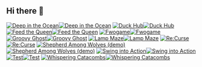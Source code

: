 ## Hi there 👋
<!-- BEGIN YOUTUBE-CARDS -->
[![Deep in the Ocean](https://zhengyihu.github.io/github-readme-youtube-cards/?id=2705362&title=Deep+in+the+Ocean&lang=en&background_color=%230d1117&title_color=%23ffffff&stats_color=%23dedede&max_title_lines=2&width=250&border_radius=5&api_key=vehU63jq1uo0qIfmk4X52FNaDunZFzXdmXTKxswN "Deep in the Ocean")](https://candy-overdose.itch.io/deep-ocean#gh-dark-mode-only)[![Deep in the Ocean](https://zhengyihu.github.io/github-readme-youtube-cards/?id=2705362&title=Deep+in+the+Ocean&lang=en&background_color=%23ffffff&title_color=%2324292f&stats_color=%2357606a&max_title_lines=2&width=250&border_radius=5&api_key=vehU63jq1uo0qIfmk4X52FNaDunZFzXdmXTKxswN "Deep in the Ocean")](https://candy-overdose.itch.io/deep-ocean#gh-light-mode-only)
[![Duck Hub](https://zhengyihu.github.io/github-readme-youtube-cards/?id=2308464&title=Duck+Hub&lang=en&background_color=%230d1117&title_color=%23ffffff&stats_color=%23dedede&max_title_lines=2&width=250&border_radius=5&api_key=vehU63jq1uo0qIfmk4X52FNaDunZFzXdmXTKxswN "Duck Hub")](https://zyhu.itch.io/duckhub#gh-dark-mode-only)[![Duck Hub](https://zhengyihu.github.io/github-readme-youtube-cards/?id=2308464&title=Duck+Hub&lang=en&background_color=%23ffffff&title_color=%2324292f&stats_color=%2357606a&max_title_lines=2&width=250&border_radius=5&api_key=vehU63jq1uo0qIfmk4X52FNaDunZFzXdmXTKxswN "Duck Hub")](https://zyhu.itch.io/duckhub#gh-light-mode-only)
[![Feed the Queen](https://zhengyihu.github.io/github-readme-youtube-cards/?id=2784524&title=Feed+the+Queen&lang=en&background_color=%230d1117&title_color=%23ffffff&stats_color=%23dedede&max_title_lines=2&width=250&border_radius=5&api_key=vehU63jq1uo0qIfmk4X52FNaDunZFzXdmXTKxswN "Feed the Queen")](https://zyhu.itch.io/feed-the-queen#gh-dark-mode-only)[![Feed the Queen](https://zhengyihu.github.io/github-readme-youtube-cards/?id=2784524&title=Feed+the+Queen&lang=en&background_color=%23ffffff&title_color=%2324292f&stats_color=%2357606a&max_title_lines=2&width=250&border_radius=5&api_key=vehU63jq1uo0qIfmk4X52FNaDunZFzXdmXTKxswN "Feed the Queen")](https://zyhu.itch.io/feed-the-queen#gh-light-mode-only)
[![Fwogame](https://zhengyihu.github.io/github-readme-youtube-cards/?id=2246600&title=Fwogame&lang=en&background_color=%230d1117&title_color=%23ffffff&stats_color=%23dedede&max_title_lines=2&width=250&border_radius=5&api_key=vehU63jq1uo0qIfmk4X52FNaDunZFzXdmXTKxswN "Fwogame")](https://zyhu.itch.io/fwogame#gh-dark-mode-only)[![Fwogame](https://zhengyihu.github.io/github-readme-youtube-cards/?id=2246600&title=Fwogame&lang=en&background_color=%23ffffff&title_color=%2324292f&stats_color=%2357606a&max_title_lines=2&width=250&border_radius=5&api_key=vehU63jq1uo0qIfmk4X52FNaDunZFzXdmXTKxswN "Fwogame")](https://zyhu.itch.io/fwogame#gh-light-mode-only)
[![Groovy Ghost](https://zhengyihu.github.io/github-readme-youtube-cards/?id=2567126&title=Groovy+Ghost&lang=en&background_color=%230d1117&title_color=%23ffffff&stats_color=%23dedede&max_title_lines=2&width=250&border_radius=5&api_key=vehU63jq1uo0qIfmk4X52FNaDunZFzXdmXTKxswN "Groovy Ghost")](https://zyhu.itch.io/groovy-ghost#gh-dark-mode-only)[![Groovy Ghost](https://zhengyihu.github.io/github-readme-youtube-cards/?id=2567126&title=Groovy+Ghost&lang=en&background_color=%23ffffff&title_color=%2324292f&stats_color=%2357606a&max_title_lines=2&width=250&border_radius=5&api_key=vehU63jq1uo0qIfmk4X52FNaDunZFzXdmXTKxswN "Groovy Ghost")](https://zyhu.itch.io/groovy-ghost#gh-light-mode-only)
[![Lamp Maze](https://zhengyihu.github.io/github-readme-youtube-cards/?id=929233&title=Lamp+Maze&lang=en&background_color=%230d1117&title_color=%23ffffff&stats_color=%23dedede&max_title_lines=2&width=250&border_radius=5&api_key=vehU63jq1uo0qIfmk4X52FNaDunZFzXdmXTKxswN "Lamp Maze")](https://zyhu.itch.io/lamp-maze#gh-dark-mode-only)[![Lamp Maze](https://zhengyihu.github.io/github-readme-youtube-cards/?id=929233&title=Lamp+Maze&lang=en&background_color=%23ffffff&title_color=%2324292f&stats_color=%2357606a&max_title_lines=2&width=250&border_radius=5&api_key=vehU63jq1uo0qIfmk4X52FNaDunZFzXdmXTKxswN "Lamp Maze")](https://zyhu.itch.io/lamp-maze#gh-light-mode-only)
[![Re:Curse](https://zhengyihu.github.io/github-readme-youtube-cards/?id=2456168&title=Re%3ACurse&lang=en&background_color=%230d1117&title_color=%23ffffff&stats_color=%23dedede&max_title_lines=2&width=250&border_radius=5&api_key=vehU63jq1uo0qIfmk4X52FNaDunZFzXdmXTKxswN "Re:Curse")](https://zyhu.itch.io/recurse#gh-dark-mode-only)[![Re:Curse](https://zhengyihu.github.io/github-readme-youtube-cards/?id=2456168&title=Re%3ACurse&lang=en&background_color=%23ffffff&title_color=%2324292f&stats_color=%2357606a&max_title_lines=2&width=250&border_radius=5&api_key=vehU63jq1uo0qIfmk4X52FNaDunZFzXdmXTKxswN "Re:Curse")](https://zyhu.itch.io/recurse#gh-light-mode-only)
[![Shepherd Among Wolves (demo)](https://zhengyihu.github.io/github-readme-youtube-cards/?id=2803852&title=Shepherd+Among+Wolves+%28demo%29&lang=en&background_color=%230d1117&title_color=%23ffffff&stats_color=%23dedede&max_title_lines=2&width=250&border_radius=5&api_key=vehU63jq1uo0qIfmk4X52FNaDunZFzXdmXTKxswN "Shepherd Among Wolves (demo)")](https://ktswulf.itch.io/shepherd-among-wolves#gh-dark-mode-only)[![Shepherd Among Wolves (demo)](https://zhengyihu.github.io/github-readme-youtube-cards/?id=2803852&title=Shepherd+Among+Wolves+%28demo%29&lang=en&background_color=%23ffffff&title_color=%2324292f&stats_color=%2357606a&max_title_lines=2&width=250&border_radius=5&api_key=vehU63jq1uo0qIfmk4X52FNaDunZFzXdmXTKxswN "Shepherd Among Wolves (demo)")](https://ktswulf.itch.io/shepherd-among-wolves#gh-light-mode-only)
[![Swing into Action](https://zhengyihu.github.io/github-readme-youtube-cards/?id=1239213&title=Swing+into+Action&lang=en&background_color=%230d1117&title_color=%23ffffff&stats_color=%23dedede&max_title_lines=2&width=250&border_radius=5&api_key=vehU63jq1uo0qIfmk4X52FNaDunZFzXdmXTKxswN "Swing into Action")](https://zyhu.itch.io/swing-into-action#gh-dark-mode-only)[![Swing into Action](https://zhengyihu.github.io/github-readme-youtube-cards/?id=1239213&title=Swing+into+Action&lang=en&background_color=%23ffffff&title_color=%2324292f&stats_color=%2357606a&max_title_lines=2&width=250&border_radius=5&api_key=vehU63jq1uo0qIfmk4X52FNaDunZFzXdmXTKxswN "Swing into Action")](https://zyhu.itch.io/swing-into-action#gh-light-mode-only)
[![Test](https://zhengyihu.github.io/github-readme-youtube-cards/?id=2479910&title=Test&lang=en&background_color=%230d1117&title_color=%23ffffff&stats_color=%23dedede&max_title_lines=2&width=250&border_radius=5&api_key=vehU63jq1uo0qIfmk4X52FNaDunZFzXdmXTKxswN "Test")](https://zyhu.itch.io/test#gh-dark-mode-only)[![Test](https://zhengyihu.github.io/github-readme-youtube-cards/?id=2479910&title=Test&lang=en&background_color=%23ffffff&title_color=%2324292f&stats_color=%2357606a&max_title_lines=2&width=250&border_radius=5&api_key=vehU63jq1uo0qIfmk4X52FNaDunZFzXdmXTKxswN "Test")](https://zyhu.itch.io/test#gh-light-mode-only)
[![Whispering Catacombs](https://zhengyihu.github.io/github-readme-youtube-cards/?id=2738205&title=Whispering+Catacombs&lang=en&background_color=%230d1117&title_color=%23ffffff&stats_color=%23dedede&max_title_lines=2&width=250&border_radius=5&api_key=vehU63jq1uo0qIfmk4X52FNaDunZFzXdmXTKxswN "Whispering Catacombs")](https://candy-overdose.itch.io/whispering-catacombs#gh-dark-mode-only)[![Whispering Catacombs](https://zhengyihu.github.io/github-readme-youtube-cards/?id=2738205&title=Whispering+Catacombs&lang=en&background_color=%23ffffff&title_color=%2324292f&stats_color=%2357606a&max_title_lines=2&width=250&border_radius=5&api_key=vehU63jq1uo0qIfmk4X52FNaDunZFzXdmXTKxswN "Whispering Catacombs")](https://candy-overdose.itch.io/whispering-catacombs#gh-light-mode-only)
<!-- END YOUTUBE-CARDS -->
